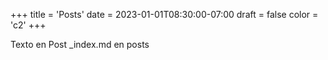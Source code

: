 +++
title = 'Posts'
date = 2023-01-01T08:30:00-07:00
draft = false
color = 'c2'
+++

Texto en Post _index.md en posts